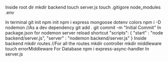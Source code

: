 Inside root dir
        mkdir backend touch server.js
        touch .gitigore node_modules .env

In terminal
        git init
        npm init
        npm i express mongoose dotenv colors
        npm i -D nodemon //As a dev dependency
        git add .
        git commit -m "Initial Commit"
In package.json for nodemon server reload shortcut
        "scripts": {
                "start" : "node backend/server.js",
                "server" : "nodemon backend/server.js"
        }
Inside backend
        mkdir routes //For all the routes
        mkdir controller 
        mkdir middleware touch errorMiddleware
For Database
        npm i express-async-handler
In server.js



